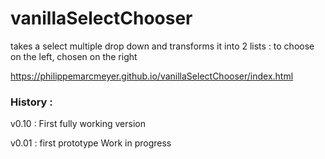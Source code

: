 # vanillaSelectChooser
takes a select multiple drop down and transforms it into 2 lists : to choose on the left, chosen on the right

https://philippemarcmeyer.github.io/vanillaSelectChooser/index.html


### History :

v0.10 : First fully working version

v0.01 : first prototype Work in progress



